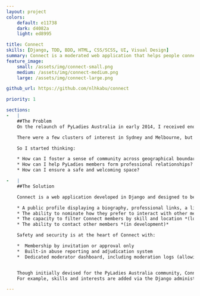 ```yaml
---
layout: project
colors:
    default: e11738
    dark: d4082a
    light: ed8995

title: Connect
skills: [Django, TDD, BDD, HTML, CSS/SCSS, UI, Visual Design]
summary: Connect is a moderated web application that helps people connect with each other based on skills, interests and location.  Connect is currently in development and due for a full-feature release in 2015.
feature_image:
    small: /assets/img/connect-small.png
    medium: /assets/img/connect-medium.png
    large: /assets/img/connect-large.png

github_url: https://github.com/nlhkabu/connect

priority: 1

sections:
-   |
    ##The Problem
    On the relaunch of PyLadies Australia in early 2014, I received enquiries from all over Australia; of women wanting to join, and men wanting to help.

    There were a few clusters of interest in Sydney and Melbourne, but otherwise, interested parties were spread across Australia's other capital cities and rural locations.

    So I started thinking:

    * How can I foster a sense of community across geographical boundaries?
    * How can I help PyLadies members form professional relationships?
    * How can I ensure a safe and welcoming space?

-   |
    ##The Solution

    Connect is a web application developed in Django and designed to be a friendly, accessible space for members to meet.  Each member has:

    * A public profile displaying a biography, professional links, a list of relevant skills
    * The ability to nominate how they prefer to interact with other members (for example, by selecting 'mentor')
    * The capacity to filter Connect members by skill and location *(location feature in development)*
    * The ability to contact other members *(in development)*

    Safety and security is at the heart of Connect with:

    *  Membership by invitation or approval only
    *  Built-in abuse reporting and adjudication system
    *  Dedicated moderator dashboard, including moderation logs (allowing moderators to review each other's actions)


    Though initially devised for the PyLadies Australia community, Connect has been built so that other communities or organisation's can modify the system to suit their needs.
    For example, skills and interests are added via the Django administration - allowing customisation for a particular audience.

---
```

